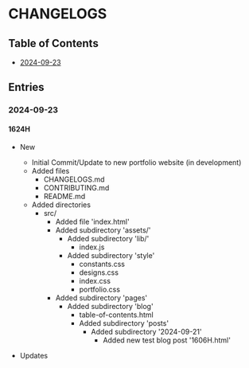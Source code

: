 # CHANGELOGS

## Table of Contents
+ [2024-09-23](#2024-09-23)

## Entries

### 2024-09-23

#### 1624H
- New
    + Initial Commit/Update to new portfolio website (in development)
    - Added files
        + CHANGELOGS.md
        + CONTRIBUTING.md
        + README.md
    - Added directories
        - src/
            + Added file 'index.html'
            - Added subdirectory 'assets/'
                - Added subdirectory 'lib/'
                    + index.js
                - Added subdirectory 'style'
                    + constants.css
                    + designs.css
                    + index.css
                    + portfolio.css
            - Added subdirectory 'pages'
                - Added subdirectory 'blog'
                    + table-of-contents.html
                    - Added subdirectory 'posts'
                        - Added subdirectory '2024-09-21'
                            + Added new test blog post '1606H.html'

- Updates

